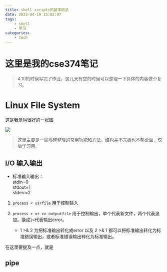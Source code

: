 ```yaml
---
title: shell scripts的基本用法
date: 2023-04-10 15:02:07
tags:
    - shell
    - 学习
categories:
    - tech
---
```


# 这里是我的cse374笔记

> 4.10的时候写完了作业，这几天有空的时候可以整理一下具体的内容做个复习。


# Linux File System

这是我觉得很好的一张图

![](images/post_img/file_system_structure.jpg)

> 这里主要是一些零碎整理的常用功能和方法，结构并不完善也不够全面，仅做学习用。

## I/O 输入输出

- 标准输入输出：  
        stdin=0  
        stdout=1  
        stderr=2

1. `process < usrfile` 用于控制输入

2. `process > or >> outputfile` 用于控制输出，单个代表新文件，两个代表追加。换成`2>`代表输出error。
        
    - 1 >& 2 为把标准输出转化成error
    以及 2 >& 1 都可以把标准输出转化为标准错误输出，或者标准错误输出转化为标准输出。

在这里要提及一点，就是

## pipe






